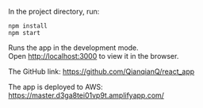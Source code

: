 In the project directory, run:

    npm install
    npm start

Runs the app in the development mode.<br />
Open [http://localhost:3000](http://localhost:3000) to view it in the browser.

The GitHub link: https://github.com/QianqianQ/react_app

The app is deployed to AWS: https://master.d3ga8tei01vp9t.amplifyapp.com/